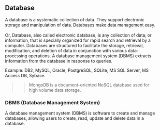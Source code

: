 ## Database
A database is a systematic collection of data. They support electronic storage and manipulation of data. Databases make data management easy.
<br><br>
Or, Database, also called electronic database, is any collection of data, or information, that is specially organized for rapid search and retrieval by a computer. Databases are structured to facilitate the storage, retrieval, modification, and deletion of data in conjunction with various data-processing operations. A database management system (DBMS) extracts information from the database in response to queries.

Example: 
DB2, MySQL, Oracle, PostgreSQL, SQLite, MS SQL Server, MS Access DB, Sybase.

>> MongoDB is a document-oriented NoSQL database used for high volume data storage. 

### DBMS (Database Management System)
A database management system (DBMS) is software to create and manage databases, allowing users to create, read, update and delete data in a database.

